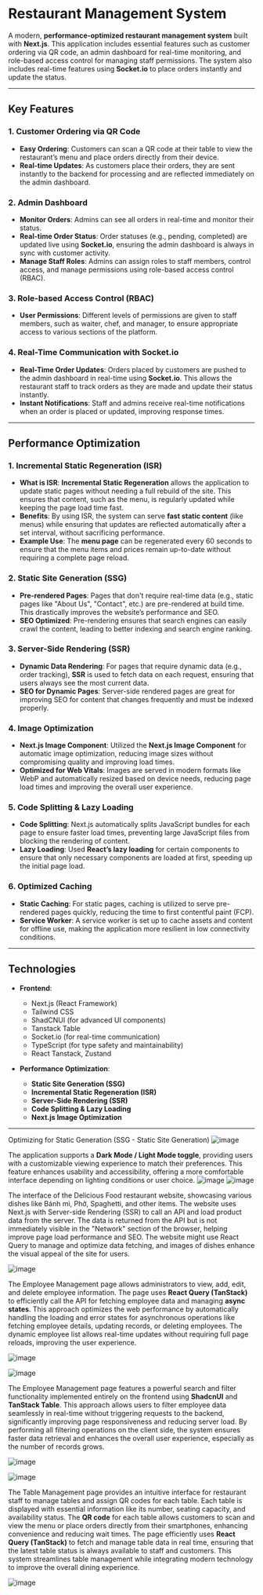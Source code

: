 # Restaurant Management System

A modern, **performance-optimized restaurant management system** built with **Next.js**. This application includes essential features such as customer ordering via QR code, an admin dashboard for real-time monitoring, and role-based access control for managing staff permissions. The system also includes real-time features using **Socket.io** to place orders instantly and update the status.

---

## Key Features

### 1. **Customer Ordering via QR Code**
- **Easy Ordering**: Customers can scan a QR code at their table to view the restaurant’s menu and place orders directly from their device.
- **Real-time Updates**: As customers place their orders, they are sent instantly to the backend for processing and are reflected immediately on the admin dashboard.

### 2. **Admin Dashboard**
- **Monitor Orders**: Admins can see all orders in real-time and monitor their status.
- **Real-time Order Status**: Order statuses (e.g., pending, completed) are updated live using **Socket.io**, ensuring the admin dashboard is always in sync with customer activity.
- **Manage Staff Roles**: Admins can assign roles to staff members, control access, and manage permissions using role-based access control (RBAC).

### 3. **Role-based Access Control (RBAC)**
- **User Permissions**: Different levels of permissions are given to staff members, such as waiter, chef, and manager, to ensure appropriate access to various sections of the platform.

### 4. **Real-Time Communication with Socket.io**
- **Real-Time Order Updates**: Orders placed by customers are pushed to the admin dashboard in real-time using **Socket.io**. This allows the restaurant staff to track orders as they are made and update their status instantly.
- **Instant Notifications**: Staff and admins receive real-time notifications when an order is placed or updated, improving response times.

---

## Performance Optimization

### 1. **Incremental Static Regeneration (ISR)**
- **What is ISR**: **Incremental Static Regeneration** allows the application to update static pages without needing a full rebuild of the site. This ensures that content, such as the menu, is regularly updated while keeping the page load time fast.
- **Benefits**: By using ISR, the system can serve **fast static content** (like menus) while ensuring that updates are reflected automatically after a set interval, without sacrificing performance.
- **Example Use**: The **menu page** can be regenerated every 60 seconds to ensure that the menu items and prices remain up-to-date without requiring a complete page reload.

### 2. **Static Site Generation (SSG)**
- **Pre-rendered Pages**: Pages that don't require real-time data (e.g., static pages like "About Us", "Contact", etc.) are pre-rendered at build time. This drastically improves the website’s performance and SEO.
- **SEO Optimized**: Pre-rendering ensures that search engines can easily crawl the content, leading to better indexing and search engine ranking.

### 3. **Server-Side Rendering (SSR)**
- **Dynamic Data Rendering**: For pages that require dynamic data (e.g., order tracking), **SSR** is used to fetch data on each request, ensuring that users always see the most current data.
- **SEO for Dynamic Pages**: Server-side rendered pages are great for improving SEO for content that changes frequently and must be indexed properly.

### 4. **Image Optimization**
- **Next.js Image Component**: Utilized the **Next.js Image Component** for automatic image optimization, reducing image sizes without compromising quality and improving load times.
- **Optimized for Web Vitals**: Images are served in modern formats like WebP and automatically resized based on device needs, reducing page load times and improving the overall user experience.

### 5. **Code Splitting & Lazy Loading**
- **Code Splitting**: Next.js automatically splits JavaScript bundles for each page to ensure faster load times, preventing large JavaScript files from blocking the rendering of content.
- **Lazy Loading**: Used **React’s lazy loading** for certain components to ensure that only necessary components are loaded at first, speeding up the initial page load.

### 6. **Optimized Caching**
- **Static Caching**: For static pages, caching is utilized to serve pre-rendered pages quickly, reducing the time to first contentful paint (FCP).
- **Service Worker**: A service worker is set up to cache assets and content for offline use, making the application more resilient in low connectivity conditions.

---

## Technologies

- **Frontend**: 
  - Next.js (React Framework)
  - Tailwind CSS
  - ShadCNUI (for advanced UI components)
  - Tanstack Table
  - Socket.io (for real-time communication)
  - TypeScript (for type safety and maintainability)
  - React Tanstack, Zustand
 

- **Performance Optimization**:
  - **Static Site Generation (SSG)**
  - **Incremental Static Regeneration (ISR)**
  - **Server-Side Rendering (SSR)**
  - **Code Splitting & Lazy Loading**
  - **Next.js Image Optimization**

---
 
Optimizing for Static Generation (SSG - Static Site Generation)
![image](https://github.com/user-attachments/assets/91cd472d-a8e4-483f-9e65-209450973197)

The application supports a **Dark Mode / Light Mode toggle**, providing users with a customizable viewing experience to match their preferences. This feature enhances usability and accessibility, offering a more comfortable interface depending on lighting conditions or user choice.
![image](https://github.com/user-attachments/assets/a8cdd62b-0991-4414-ac03-93eea8e66376) ![image](https://github.com/user-attachments/assets/ab397c96-7e7c-431c-b067-f6bc486a7b3e)


The interface of the Delicious Food restaurant website, showcasing various dishes like Bánh mì, Phở, Spaghetti, and other items. The website uses Next.js with Server-side Rendering (SSR) to call an API and load product data from the server. The data is returned from the API but is not immediately visible in the "Network" section of the browser, helping improve page load performance and SEO. The website might use React Query to manage and optimize data fetching, and images of dishes enhance the visual appeal of the site for users.

![image](https://github.com/user-attachments/assets/5dc5cc8d-a344-44f6-b93c-b17bbb795bce)


The Employee Management page allows administrators to view, add, edit, and delete employee information. The page uses **React Query (TanStack)** to efficiently call the API for fetching employee data and managing **async states**. This approach optimizes the web performance by automatically handling the loading and error states for asynchronous operations like fetching employee details, updating records, or deleting employees. The dynamic employee list allows real-time updates without requiring full page reloads, improving the user experience.

![image](https://github.com/user-attachments/assets/f3da0b5f-4909-4f34-8cad-5eaa7941eb40)

![image](https://github.com/user-attachments/assets/10532cd2-cf1f-4964-8af2-4683d870d5bb)



The Employee Management page features a powerful search and filter functionality implemented entirely on the frontend using **ShadcnUI** and **TanStack Table**. This approach allows users to filter employee data seamlessly in real-time without triggering requests to the backend, significantly improving page responsiveness and reducing server load. By performing all filtering operations on the client side, the system ensures faster data retrieval and enhances the overall user experience, especially as the number of records grows.

![image](https://github.com/user-attachments/assets/8f76720a-db66-4740-9b07-f3acf395faf9)

![image](https://github.com/user-attachments/assets/6b6c32c9-7994-4fc0-9be6-3c1dd9c20d47)

The Table Management page provides an intuitive interface for restaurant staff to manage tables and assign QR codes for each table. Each table is displayed with essential information like its number, seating capacity, and availability status. The **QR code** for each table allows customers to scan and view the menu or place orders directly from their smartphones, enhancing convenience and reducing wait times. The page efficiently uses **React Query (TanStack)** to fetch and manage table data in real time, ensuring that the latest table status is always available to staff and customers. This system streamlines table management while integrating modern technology to improve the overall dining experience.

![image](https://github.com/user-attachments/assets/3bb35475-3a87-4624-9cd0-be8cac86fece)





